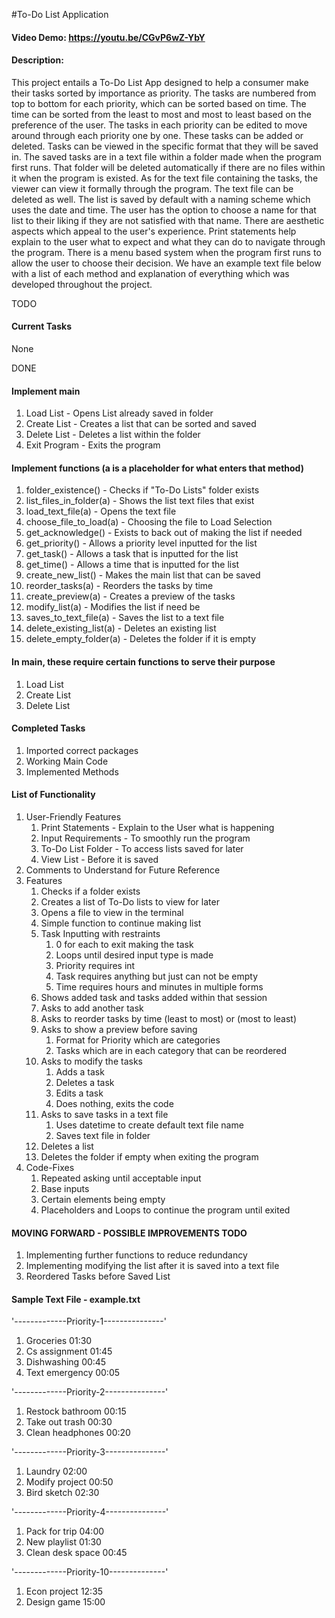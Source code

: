 #To-Do List Application
#### Video Demo: https://youtu.be/CGvP6wZ-YbY
#### Description:

This project entails a To-Do List App designed to help a consumer make their tasks sorted by importance as priority. The tasks are numbered from top to bottom for each priority, which can be sorted based on time. The time can be sorted from the least to most and most to least based on the preference of the user. The tasks in each priority can be edited to move around through each priority one by one. These tasks can be added or deleted. Tasks can be viewed in the specific format that they will be saved in. The saved tasks are in a text file within a folder made when the program first runs. That folder will be deleted automatically if there are no files within it when the program is existed. As for the text file containing the tasks, the viewer can view it formally through the program. The text file can be deleted as well. The list is saved by default with a naming scheme which uses the date and time. The user has the option to choose a name for that list to their liking if they are not satisfied with that name. There are aesthetic aspects which appeal to the user's experience. Print statements help explain to the user what to expect and what they can do to navigate through the program. There is a menu based system when the program first runs to allow the user to choose their decision. We have an example text file below with a list of each method and explanation of everything which was developed throughout the project.


TODO
#### Current Tasks
None

DONE
#### Implement main
1. Load List                - Opens List already saved in folder
2. Create List              - Creates a list that can be sorted and saved
3. Delete List              - Deletes a list within the folder
4. Exit Program             - Exits the program

#### Implement functions (a is a placeholder for what enters that method)
1.  folder_existence()      - Checks if "To-Do Lists" folder exists
2.  list_files_in_folder(a) - Shows the list text files that exist
3.  load_text_file(a)       - Opens the text file
4.  choose_file_to_load(a)  - Choosing the file to Load Selection
5.  get_acknowledge()       - Exists to back out of making the list if needed
6.  get_priority()          - Allows a priority level inputted for the list
7.  get_task()              - Allows a task that is inputted for the list
8.  get_time()              - Allows a time that is inputted for the list
9.  create_new_list()       - Makes the main list that can be saved
10. reorder_tasks(a)        - Reorders the tasks by time
11. create_preview(a)       - Creates a preview of the tasks
12. modify_list(a)          - Modifies the list if need be
13. saves_to_text_file(a)   - Saves the list to a text file
14. delete_existing_list(a) - Deletes an existing list
15. delete_empty_folder(a)  - Deletes the folder if it is empty


#### In main, these require certain functions to serve their purpose
1. Load List
2. Create List
3. Delete List

#### Completed Tasks
1. Imported correct packages
2. Working Main Code
3. Implemented Methods

#### List of Functionality
1. User-Friendly Features
    1. Print Statements - Explain to the User what is happening
    2. Input Requirements - To smoothly run the program
    3. To-Do List Folder - To access lists saved for later
    4. View List - Before it is saved
2. Comments to Understand for Future Reference
3. Features
    1. Checks if a folder exists
    2. Creates a list of To-Do lists to view for later
    3. Opens a file to view in the terminal
    4. Simple function to continue making list
    5. Task Inputting with restraints
        1. 0 for each to exit making the task
        2. Loops until desired input type is made
        3. Priority requires int
        4. Task requires anything but just can not be empty
        5. Time requires hours and minutes in multiple forms
    6. Shows added task and tasks added within that session
    7. Asks to add another task
    8. Asks to reorder tasks by time (least to most) or (most to least)
    9. Asks to show a preview before saving
        1. Format for Priority which are categories
        2. Tasks which are in each category that can be reordered
    10. Asks to modify the tasks
        1. Adds a task
        2. Deletes a task
        3. Edits a task
        4. Does nothing, exits the code
    11. Asks to save tasks in a text file
        1. Uses datetime to create default text file name
        2. Saves text file in folder
    12. Deletes a list
    13. Deletes the folder if empty when exiting the program
4. Code-Fixes
    1. Repeated asking until acceptable input
    2. Base inputs
    3. Certain elements being empty
    4. Placeholders and Loops to continue the program until exited

#### MOVING FORWARD - POSSIBLE IMPROVEMENTS TODO
1. Implementing further functions to reduce redundancy
2. Implementing modifying the list after it is saved into a text file
3. Reordered Tasks before Saved List

#### Sample Text File - example.txt
'-------------Priority-1---------------'
1. Groceries                      01:30
2. Cs assignment                  01:45
3. Dishwashing                    00:45
4. Text emergency                 00:05

'-------------Priority-2---------------'
1. Restock bathroom               00:15
2. Take out trash                 00:30
3. Clean headphones               00:20

'-------------Priority-3---------------'
1. Laundry                        02:00
2. Modify project                 00:50
3. Bird sketch                    02:30

'-------------Priority-4---------------'
1. Pack for trip                  04:00
2. New playlist                   01:30
3. Clean desk space               00:45

'-------------Priority-10--------------'
1. Econ project                   12:35
2. Design game                    15:00